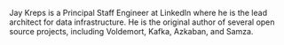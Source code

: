 Jay Kreps is a Principal Staff Engineer at LinkedIn where he is the lead architect for data infrastructure. He is the original author of several open source projects, including Voldemort, Kafka, Azkaban, and Samza.
